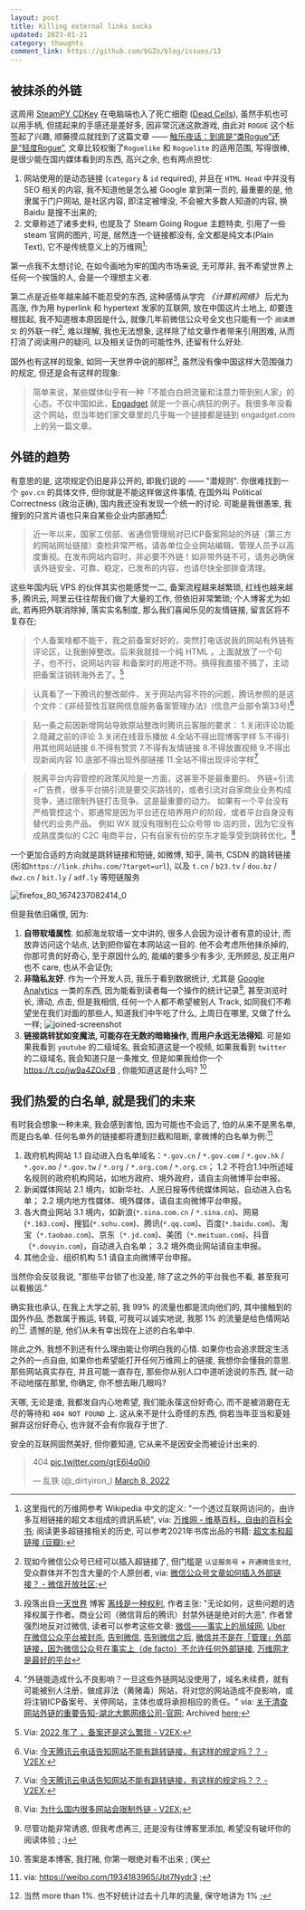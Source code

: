 ```yaml
---
layout: post
title: Killing external links sucks
updated: 2023-01-21
category: thoughts
comment_link: https://github.com/bGZo/blog/issues/13
---
```


## 被抹杀的外链

这周用 [SteamPY CDKey](https://steampy.com/) 在电脑端也入了死亡细胞 ([Dead Cells](https://dead-cells.com/)), 虽然手机也可以用手柄, 但搓起来的手感还是差好多, 因非常沉迷这款游戏, 由此对 `ROGUE` 这个标签起了兴趣, 顺藤摸瓜就找到了这篇文章 —— [触乐夜话：到底是“类Rogue”还是“轻度Rogue”](http://www.chuapp.com/?c=Article&id=288658), 文章比较权衡了`Roguelike` 和 `Roguelite` 的适用范围, 写得很棒, 是很少能在国内媒体看到的东西, 高兴之余, 也有两点担忧:

1. 网站使用的是动态链接 (`category` & `id` required), 并且在 `HTML Head` 中并没有 SEO 相关的内容, 我不知道他是怎么被 Google 拿到第一页的, 最重要的是, 他隶属于门户网站, 是社区内容, 即注定被埋没, 不会被大多数人知道的内容, 换 Baidu 是搜不出来的; 
2. 文章称述了诸多史料, 也提及了 Steam Going Rogue 主题特卖, 引用了一些 steam 官网的图片, 可是, 居然连一个链接都没有, 全文都是纯文本(Plain Text), 它不是传统意义上的万维网[^WWW];

第一点我不太想讨论, 在如今画地为牢的国内市场来说, 无可厚非, 我不希望世界上任何一个挨饿的人, 会是一个理想主义者.

第二点是近些年越来越不能忍受的东西, 这种感情从学完 *《计算机网络》* 后尤为高涨, 作为用 hyperlink 和 hypertext 发家的互联网, 放在中国这片土地上, 却要连根拔起, 我不知道根本原因是什么, 就像几年前微信公众号全文也只能有一个 `阅读原文` 的外联一样[^WEICHAT_OUTLINK], 难以理解, 我也无法想象, 这样除了给文章作者带来引用困难, 从而打消了阅读用户的疑问, 以及相关证伪的可能性外, 还留有什么好处.

国外也有这样的现象, 如同一天世界中说的那样[^YITIANSHIJIE], 虽然没有像中国这样大范围强力的规定, 但还是会有这样的现象:

> 简单来说，某些媒体似乎有一种「不能白白把流量和注意力带到别人家」的心态。不仅中国如此，[Engadget](http://www.engadget.com/) 就是一个丧心病狂的例子。我很多年没看这个网站，但当年她们家文章里的几乎每一个链接都是链到 engadget.com 上的另一篇文章。

## 外链的趋势

有意思的是, 这项规定仍旧是非公开的, 即我们说的 —— "潜规则". 你很难找到一个 `gov.cn` 的具体文件, 但你就是不能这样做这件事情, 在国外叫 Political Correctness (政治正确), 国内我还没有发现一个统一的讨论. 可能是我很愚笨, 我搜到的只言片语也只来自某些企业内部通知[^CLEAN_LINK]:

> 近一年以来，国家工信部、省通信管理局对已ICP备案网站的外链（第三方的网站网址链接）查检非常严格，请各单位企业网站编辑、管理人员予以高度重视。在发布网站内容时，非必要不外链！如非带外链不可，请务必确保该外链安全、可靠、稳定，已发布的内容，也请尽快全部排查清理。

这些年国内玩 VPS 的伙伴其实也能感觉一二, 备案流程越来越繁琐, 红线也越来越多, 腾讯云, 阿里云往往帮我们做了大量的工作, 但依旧非常繁琐; 个人博客尤为如此, 若再把外联消除掉, 落实实名制度, 那么我们喜闻乐见的友情链接, 留言区将不复存在;

> 个人备案啥都不能干，我之前备案好好的，突然打电话说我的网站有外链有评论区，让我删掉整改。后来我就挂一个纯 HTML ，上面就放了一个句子，也不行，说网站内容 和备案时的用途不符。搞得我直接不搞了，主动把备案注销转海外去了。[^VPS_1]

> 认真看了一下腾讯的整改邮件，关于网站内容不符的问题，腾讯参照的是这个文件：《非经营性互联网信息服务备案管理办法》(信息产业部令第33号)[^VPS_2]

> 贴一条之前因新增网站导致原站整改时腾讯云客服的要求：
1.关闭评论功能
2.隐藏之前的评论
3.关闭在线音乐播放
4.全站不得出现博客字样
5.不得引用其他网站链接
6.不得有赞赏
7.不得有友情链接
8.不得放置视频
9.不得出现新闻内容
10.底部不得出现外部链接
11.全站不得出现评论字样[^VPS_2]

> 脱离平台内容管控的政策风险是一方面，这甚至不是最重要的。
  外链=引流=广告费，很多平台搞引流是要交买路钱的，或者引流对自家商业业务构成竞争，通过限制外链打击竞争。这是最重要的动力。
  如果有一个平台没有严格管控这个，那通常是因为平台还在培养用户的阶段，或者平台自身没有替代的业务产品。
  例如 WX 就没有限制在公众号带 tb 店的货，因为它没有成熟度类似的 C2C 电商平台，只有自家有份的京东才能享受到跳转优化。[^VPS_3]

一个更加合适的方向就是跳转链接和短链, 如微博, 知乎, 简书, CSDN 的跳转链接(形如`https://link.zhihu.com/?target=url`), 以及 `t.cn` / `b23.tv` / `dou.bz` / `dwz.cn` / `bit.ly` / `adf.ly` 等短链服务

![firefox_80_1674237082414_0](https://user-images.githubusercontent.com/57313137/213840972-e2cfad77-33ee-448d-b93f-a1abc942d025.png)

但是我依旧痛恨, 因为:

1. **自带软墙属性**. 如郝海龙软墙一文中讲的, 很多人会因为设计者有意的设计, 而放弃访问这个站点, 达到把你留在本网站这一目的. 他不会考虑所他抹杀掉的, 你那可贵的好奇心, 至于原因什么的, 能编的要多少有多少, 无所顾忌, 反正用户也不 care, 也从不会证伪;
2. **非隐私友好**. 作为一个开发人员, 我乐于看到数据统计, 尤其是 [Google Analytics](https://analytics.google.com) 一类的东西, 因为能看到读者每一个操作的统计记录[^BLOG_DESIGN], 甚至浏览时长, 滑动, 点击, 但是我相信, 任何一个人都不希望被别人 Track, 如同我们不希望坐在我们对面的那些人, 知道我们中午吃了什么, 上周日在哪里, 又做了什么一样;
  ![joined-screenshot](https://user-images.githubusercontent.com/57313137/213843688-39df4580-d21a-48c0-a181-cbb7f27a4eaa.jpg)
3. **链接跳转犹如变魔法, 可能存在无数的暗箱操作, 而用户永远无法得知**. 可是如果我看到 `youtube` 的二级域名, 我会知道这是一个视频, 如果我看到 `twitter` 的二级域名, 我会知道只是一条推文,  但是如果我给你一个 https://t.co/jw9a4ZOxFB , 你能知道这是什么吗? [^ANSWER]

## 我们热爱的白名单, 就是我们的未来

有时我会想象一种未来, 我会感到害怕, 因为可能也不会远了, 怕的从来不是黑名单, 而是白名单. 任何名单外的链接都将遭到拦截和阻断, 拿微博的白名单为例:[^WEIBO_WHITE_LIST]

1. 政府机构网站
	1.1 自动进入白名单域名：`*.gov.cn` / `*.gov.com` / `*.gov.hk` / `*.gov.mo` / `*.gov.tw` / `*.org` / `*.org.com` / `*.org.cn`；
	1.2 不符合1.1中所述域名规则的政府机构网站，如地方政府、境外政府，请自主向微博平台申报。
2. 新闻媒体网站
	2.1 境内，如新华社、人民日报等传统媒体网站，自动进入白名单；
	2.2 境内地方性媒体、境外媒体，请自主向微博平台申报。
3. 各大商业网站
	3.1 境内，如新浪(`*.sina.com.cn` / `*.sina.cn`)、网易(`*.163.com`)、搜狐(`*.sohu.com`)、腾讯(`*.qq.com`)、百度(`*.baidu.com`)、淘宝（`*.taobao.com`)、京东（`*.jd.com`)、美团（`*.meituan.com`)、抖音（`*.douyin.com`)，自动进入白名单；
	3.2 境外商业网站请自主申报。
5. 其他企业、组织机构
	5.1 请自主向微博平台申报。

当然你会反驳我说, "那些平台锁了也没差, 除了这之外的平台我也不看, 甚至我可以看搬运."

确实我也承认, 在我上大学之前, 我 $99 \%$ 的流量也都是流向他们的, 其中接触到的国外作品, 悉数属于搬运, 转载, 可我可以诚实地说, 我那 $1 \%$ 的流量是给色情网站的[^PRON_FLOW]. 遗憾的是, 他们从未有幸出现在上述的白名单中.

除此之外, 我想不到还有什么理由能让你明白我的心情. 如果你也会追求既定生活之外的一点自由, 如果你也希望能打开任何万维网上的链接, 我想你会懂我的意思. 那些网站真实存在, 并且可能一直存在, 那些你从别人口中道听途说的东西, 就一动不动地摆在那里, 你确定, 你不想去瞅几眼吗?

天哪, 无论是谁, 我都发自内心地希望, 我们能永葆这份好奇心, 而不是被消磨在无尽的等待和 `404 NOT FOUND` 上. 这从来不是什么奇怪的东西, 倘若当年亚当和夏娃摒弃这份好奇心, 也许就不会有你我存于世了.

安全的互联网固然美好, 但你要知道, 它从来不是因安全而被设计出来的.

<blockquote class="twitter-tweet"><p lang="und" dir="ltr">404 <a href="https://t.co/grE6l4q0i0">pic.twitter.com/grE6l4q0i0</a></p>&mdash; 乱铁 (@_dirtyiron_) <a href="https://twitter.com/_dirtyiron_/status/1501235050355978240?ref_src=twsrc%5Etfw">March 8, 2022</a></blockquote> <script async src="https://platform.twitter.com/widgets.js" charset="utf-8"></script>

<!-- ![1501235050355978240](https://user-images.githubusercontent.com/57313137/213840421-c7c4cc78-afc3-4608-a221-564c4365fa15.jpeg)[^404] -->

[^WEICHAT_OUTLINK]: 现如今微信公众号已经可以插入超链接了, 但门槛是 `认证服务号` + `开通微信支付`, 受众群体并不包含大量的个人原创者, via: [微信公众号文章如何插入外部链接？ - 微信开放社区](https://developers.weixin.qq.com/community/develop/doc/000cc6c96f80403625ea530cd51000);
[^CLEAN_LINK]: "外链能造成什么不良影响？一旦这些外链网站没使用了，域名未续费，就有可能被别人注册，做成非法（黄赌毒）网站，将对您的网站造成不良影响，或将注销ICP备案号、关停网站，主体也或将承担相应的责任。" via: [关于清查网站外链的重要告知-湖北大鹏网络公司-官网](https://www.dpwl.net/news/01/3885.html); Archived [here](https://web.archive.org/web/*/https://www.dpwl.net/news/01/3885.html);
[^WWW]: 这里指代的万维网参考 Wikipedia 中文的定义: "一个透过互联网访问的，由许多互相链接的超文本组成的資訊系統", via: [万维网 - 维基百科，自由的百科全书](https://zh.wikipedia.org/zh/%E4%B8%87%E7%BB%B4%E7%BD%91); 阅读更多超链接相关的历史, 可以参考2021年书库出品的书籍: [超文本和超链接 (豆瓣)](https://book.douban.com/subject/35438602/);
[^VPS_1]: Via: [2022 年了 ，备案还是这么繁琐 - V2EX](https://v2ex.com/t/853461);
[^VPS_2]: Via: [今天腾讯云电话告知网站不能有跳转链接，有这样的规定吗？？ - V2EX](https://www.v2ex.com/t/662820);
[^VPS_3]: Via: [为什么国内很多网站会限制外链 - V2EX](https://v2ex.com/t/777126);
[^WEIBO_WHITE_LIST]: via: https://weibo.com/1934183965/Jbt7Nydr3 ;
[^PRON_FLOW]: 当然 more than 1%. 也不好统计过去十几年的流量, 保守地讲为 1% ;
[^BLOG_DESIGN]: 尽管功能非常诱惑, 但我考虑再三, 还是没有往博客里添加, 希望没有破坏你的阅读体验 ; :)
[^ANSWER]: 答案是本博客, 我打赌, 你第一眼绝对看不出来 ; (笑
[^YITIANSHIJIE]: 段落出自[一天世界](https://blog.yitianshijie.net/) 博客 [离线是一种权利](https://blog.yitianshijie.net/2016/04/15/offline-as-right/ ), 作者主张: "无论如何，这些问题的选择权属于作者。商业公司（微信背后的腾讯）封禁外链是绝对的大恶". 作者曾强烈地反对过微信, 读者可以参考这些文章: [微信——事实上的局域网](https://blog.yitianshijie.net/2015/11/16/wechat-de-facto-lan/), [Uber 在微信公众平台被封杀](https://blog.yitianshijie.net/2015/12/05/uber-banned-in-wechat/), [告别微信](https://blog.yitianshijie.net/2016/02/21/byebye-wechat/), [告别微信之后](https://blog.yitianshijie.net/2016/03/20/goodbye-wechat-post-mortem/), [微信并不是在「管理」外部链接，因为微信公众号在事实上（de facto）不允许任何外部链接](https://blog.yitianshijie.net/2016/04/13/wechat-against-world-wide-web/), [万维网才是最好的平台](https://blog.yitianshijie.net/2016/06/20/web-is-the-best-platform/)

[^404]: 图出自 [乱铁 on Twitter](https://twitter.com/_dirtyiron_/status/1501235050355978240), 图片版权归原作者所有;